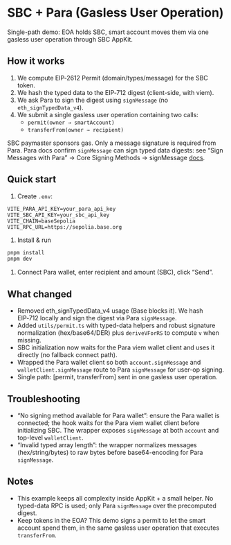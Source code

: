 # SBC + Para (Gasless User Operation)

Single-path demo: EOA holds SBC, smart account moves them via one gasless user operation through SBC AppKit.

## How it works

1) We compute EIP‑2612 Permit (domain/types/message) for the SBC token.
2) We hash the typed data to the EIP‑712 digest (client-side, with viem).
3) We ask Para to sign the digest using `signMessage` (no `eth_signTypedData_v4`).
4) We submit a single gasless user operation containing two calls:
   - `permit(owner → smartAccount)`
   - `transferFrom(owner → recipient)`

SBC paymaster sponsors gas. Only a message signature is required from Para. Para docs confirm `signMessage` can sign typed data digests: see “Sign Messages with Para” → Core Signing Methods → signMessage [docs](https://docs.getpara.com/v2/react/guides/web3-operations/sign-with-para#signmessage-with-client).

## Quick start

1. Create `.env`:

```env
VITE_PARA_API_KEY=your_para_api_key
VITE_SBC_API_KEY=your_sbc_api_key
VITE_CHAIN=baseSepolia
VITE_RPC_URL=https://sepolia.base.org
```

1. Install & run

```bash
pnpm install
pnpm dev
```

1. Connect Para wallet, enter recipient and amount (SBC), click “Send”.

## What changed
 
- Removed eth_signTypedData_v4 usage (Base blocks it). We hash EIP‑712 locally and sign the digest via Para `signMessage`.
- Added `utils/permit.ts` with typed-data helpers and robust signature normalization (hex/base64/DER) plus `deriveVForRS` to compute `v` when missing.
- SBC initialization now waits for the Para viem wallet client and uses it directly (no fallback connect path).
- Wrapped the Para wallet client so both `account.signMessage` and `walletClient.signMessage` route to Para `signMessage` for user-op signing.
- Single path: [permit, transferFrom] sent in one gasless user operation.

## Troubleshooting

- “No signing method available for Para wallet”: ensure the Para wallet is connected; the hook waits for the Para viem wallet client before initializing SBC. The wrapper exposes `signMessage` at both `account` and top-level `walletClient`.
- “Invalid typed array length”: the wrapper normalizes messages (hex/string/bytes) to raw bytes before base64-encoding for Para `signMessage`.

## Notes

- This example keeps all complexity inside AppKit + a small helper. No typed-data RPC is used; only Para `signMessage` over the precomputed digest.
- Keep tokens in the EOA? This demo signs a permit to let the smart account spend them, in the same gasless user operation that executes `transferFrom`.
